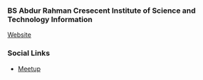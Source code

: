 ### BS Abdur Rahman Cresecent Institute of Science and Technology Information
[Website](https://crescent.education/)

### Social Links
* [Meetup](#)


